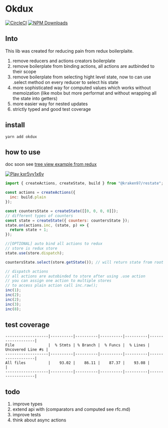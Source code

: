 # Okdux

[![CircleCI](https://circleci.com/gh/zhDmitry/restate.svg?style=svg)](https://circleci.com/gh/zhDmitry/restate)
[![NPM Downloads](https://img.shields.io/npm/dm/@kraken97/restate.svg?style=flat)](https://www.npmjs.com/package/@kraken97/restate)

## Into

This lib was created for reducing pain from redux boilerplaite.

1.  remove reducers and actions creators boilerplate
2.  remove boilerplate from binding actions, all actions are autbinded to their scope
3.  remove boilerplate from selecting hight level state, now to can use .select method on every reducer to select his state
4.  more sophisticated way for computed values which works without memoization (like mobx but more performat and without wrapping all the state into getters)
5.  more easier way for nested updates
6.  strictly typed and good test coverage

## install

```
yarn add okdux
```

## how to use

doc soon
see [tree view example from redux](https://github.com/zhDmitry/restate/tree/master/examples/tree/src)

[![Play kxr5vy1x6v](https://codesandbox.io/static/img/play-codesandbox.svg)](https://codesandbox.io/s/kxr5vy1x6v)

```js
import { createActions, createState, build } from "@kraken97/restate";

const actions = createActions({
  inc: build.plain
});

const countersState = createState([[0, 0, 0, 0]]);
// different types of counters
const state = createState({ counters: countersState });
state.on(actions.inc, (state, p) => {
  return state + 1;
});

//[OPTIONAL] auto bind all actions to redux
// store is redux store
state.use(store.dispatch);

countersState.select(store.getState()); // will return state from root

// dispatch actions
// all actions are autobinded to store after using .use action
// you can assign one action to multiple stores
// to access plain action call inc.raw();
inc(1);
inc(2);
inc(2);
inc(3);
inc(8);
```

## test coverage

```
-------------------|----------|----------|----------|----------|-------------------|
File               |  % Stmts | % Branch |  % Funcs |  % Lines | Uncovered Line #s |
-------------------|----------|----------|----------|----------|-------------------|
All files          |    93.02 |    86.11 |    87.37 |    93.08 |                   |
-------------------|----------|----------|----------|----------|-------------------|
```

## todo

1.  improve types
2.  extend api with (comparators and computed see rfc.md)
3.  improve tests
4.  think about async actions
